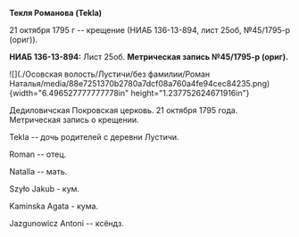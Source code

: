 **Текля Романова (Tekla)**

21 октября 1795 г -- крещение (НИАБ 136-13-894, лист 25об, №45/1795-р
(ориг)).

**НИАБ 136-13-894:** Лист 25об. **Метрическая запись №45/1795-р
(ориг).**

![](./Осовская волость/Лустичи/без фамилии/Роман Наталья/media/88e7251370b2780a7dcf08a760a4fe94cec84235.png){width="6.496527777777778in"
height="1.237752624671916in"}

Дедиловичская Покровская церковь. 21 октября 1795 года. Метрическая
запись о крещении.

Tekla -- дочь родителей с деревни Лустичи.

Roman -- отец.

Natalla -- мать.

Szyło Jakub - кум.

Kaminska Agata - кума.

Jazgunowicz Antoni -- ксёндз.
